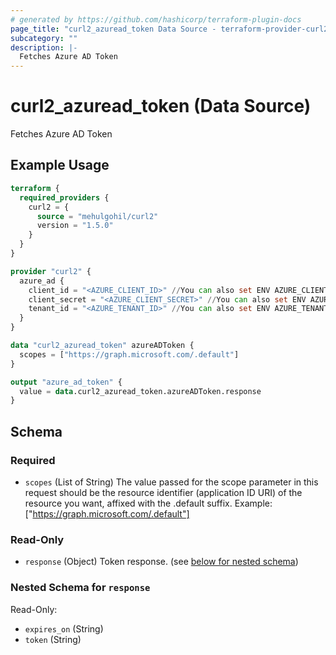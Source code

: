 ```yaml
---
# generated by https://github.com/hashicorp/terraform-plugin-docs
page_title: "curl2_azuread_token Data Source - terraform-provider-curl2"
subcategory: ""
description: |-
  Fetches Azure AD Token
---
```


# curl2_azuread_token (Data Source)

Fetches Azure AD Token

## Example Usage

```terraform
terraform {
  required_providers {
    curl2 = {
      source = "mehulgohil/curl2"
      version = "1.5.0"
    }
  }
}

provider "curl2" {
  azure_ad {
    client_id = "<AZURE_CLIENT_ID>" //You can also set ENV AZURE_CLIENT_ID
    client_secret = "<AZURE_CLIENT_SECRET>" //You can also set ENV AZURE_CLIENT_SECRET
    tenant_id = "<AZURE_TENANT_ID>" //You can also set ENV AZURE_TENANT_ID
  }
}

data "curl2_azuread_token" azureADToken {
  scopes = ["https://graph.microsoft.com/.default"]
}

output "azure_ad_token" {
  value = data.curl2_azuread_token.azureADToken.response
}
```

<!-- schema generated by tfplugindocs -->
## Schema

### Required

- `scopes` (List of String) The value passed for the scope parameter in this request should be the resource identifier (application ID URI) of the resource you want, affixed with the .default suffix. Example: ["https://graph.microsoft.com/.default"]

### Read-Only

- `response` (Object) Token response. (see [below for nested schema](#nestedatt--response))

<a id="nestedatt--response"></a>
### Nested Schema for `response`

Read-Only:

- `expires_on` (String)
- `token` (String)


